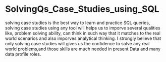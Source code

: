 # SolvingQs_Case_Studies_using_SQL

solving case studies is the best way to learn and practice SQL queries, solving case studies using any tool will helps us to imporve several qualities like,
problem solving ability, can think in such way that it matches to the real world scenarios and also imporves analytical thinking.
I strongly believe that only solving case studies will gives us the confidence to solve any real world problems,and those skills are much needed in present
Data and many data profile roles.
